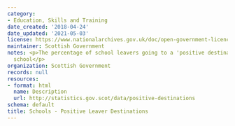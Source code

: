 ```yaml
---
category:
- Education, Skills and Training
date_created: '2018-04-24'
date_updated: '2021-05-03'
license: https://www.nationalarchives.gov.uk/doc/open-government-licence/version/3/
maintainer: Scottish Government
notes: <p>The percentage of school leavers going to a 'positive destination' on leaving
  school</p>
organization: Scottish Government
records: null
resources:
- format: html
  name: Description
  url: http://statistics.gov.scot/data/positive-destinations
schema: default
title: Schools - Positive Leaver Destinations
---
```

